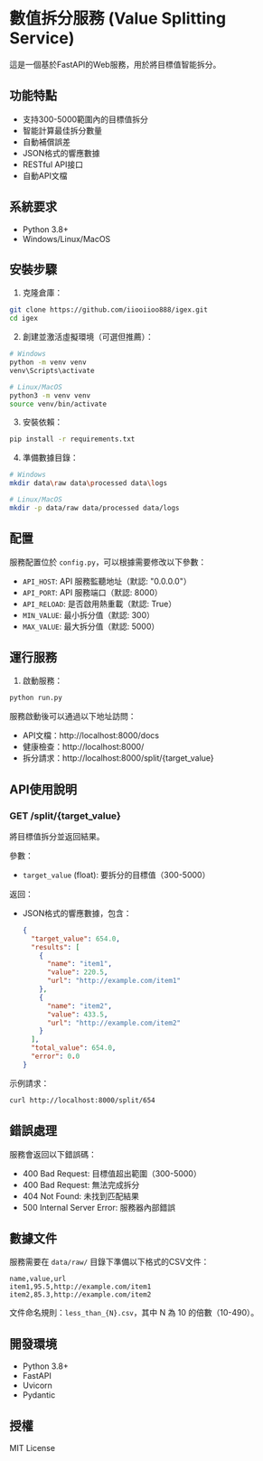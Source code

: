 # 數值拆分服務 (Value Splitting Service)

這是一個基於FastAPI的Web服務，用於將目標值智能拆分。

## 功能特點

- 支持300-5000範圍內的目標值拆分
- 智能計算最佳拆分數量
- 自動補償誤差
- JSON格式的響應數據
- RESTful API接口
- 自動API文檔

## 系統要求

- Python 3.8+
- Windows/Linux/MacOS

## 安裝步驟

1. 克隆倉庫：
```bash
git clone https://github.com/iiooiioo888/igex.git
cd igex
```

2. 創建並激活虛擬環境（可選但推薦）：
```bash
# Windows
python -m venv venv
venv\Scripts\activate

# Linux/MacOS
python3 -m venv venv
source venv/bin/activate
```

3. 安裝依賴：
```bash
pip install -r requirements.txt
```

4. 準備數據目錄：
```bash
# Windows
mkdir data\raw data\processed data\logs

# Linux/MacOS
mkdir -p data/raw data/processed data/logs
```

## 配置

服務配置位於 `config.py`，可以根據需要修改以下參數：

- `API_HOST`: API 服務監聽地址（默認: "0.0.0.0"）
- `API_PORT`: API 服務端口（默認: 8000）
- `API_RELOAD`: 是否啟用熱重載（默認: True）
- `MIN_VALUE`: 最小拆分值（默認: 300）
- `MAX_VALUE`: 最大拆分值（默認: 5000）

## 運行服務

1. 啟動服務：
```bash
python run.py
```

服務啟動後可以通過以下地址訪問：

- API文檔：http://localhost:8000/docs
- 健康檢查：http://localhost:8000/
- 拆分請求：http://localhost:8000/split/{target_value}

## API使用說明

### GET /split/{target_value}

將目標值拆分並返回結果。

參數：
- `target_value` (float): 要拆分的目標值（300-5000）

返回：
- JSON格式的響應數據，包含：
  ```json
  {
    "target_value": 654.0,
    "results": [
      {
        "name": "item1",
        "value": 220.5,
        "url": "http://example.com/item1"
      },
      {
        "name": "item2",
        "value": 433.5,
        "url": "http://example.com/item2"
      }
    ],
    "total_value": 654.0,
    "error": 0.0
  }
  ```

示例請求：
```bash
curl http://localhost:8000/split/654
```

## 錯誤處理

服務會返回以下錯誤碼：

- 400 Bad Request: 目標值超出範圍（300-5000）
- 400 Bad Request: 無法完成拆分
- 404 Not Found: 未找到匹配結果
- 500 Internal Server Error: 服務器內部錯誤

## 數據文件

服務需要在 `data/raw/` 目錄下準備以下格式的CSV文件：

```csv
name,value,url
item1,95.5,http://example.com/item1
item2,85.3,http://example.com/item2
```

文件命名規則：`less_than_{N}.csv`，其中 N 為 10 的倍數（10-490）。

## 開發環境

- Python 3.8+
- FastAPI
- Uvicorn
- Pydantic

## 授權

MIT License 